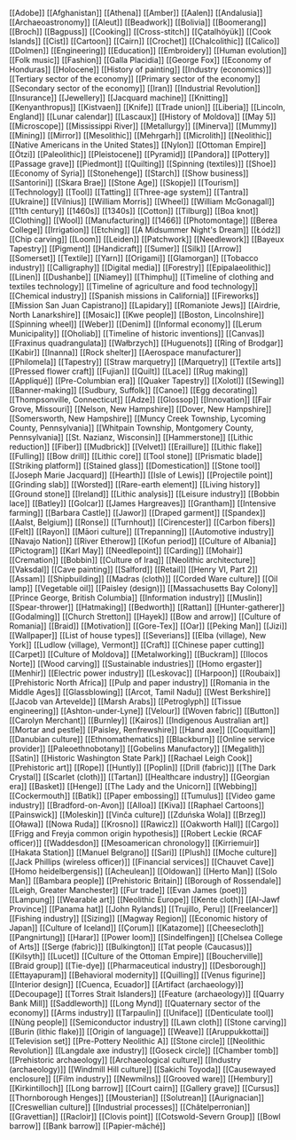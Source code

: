 [[Adobe]]
[[Afghanistan]]
[[Athena]]
[[Amber]]
[[Aalen]]
[[Andalusia]]
[[Archaeoastronomy]]
[[Aleut]]
[[Beadwork]]
[[Bolivia]]
[[Boomerang]]
[[Broch]]
[[Bagpuss]]
[[Cooking]]
[[Cross-stitch]]
[[Çatalhöyük]]
[[Cook Islands]]
[[Cist]]
[[Cartoon]]
[[Cairn]]
[[Crochet]]
[[Chalcolithic]]
[[Calico]]
[[Dolmen]]
[[Engineering]]
[[Education]]
[[Embroidery]]
[[Human evolution]]
[[Folk music]]
[[Fashion]]
[[Galla Placidia]]
[[George Fox]]
[[Economy of Honduras]]
[[Holocene]]
[[History of painting]]
[[Industry (economics)]]
[[Tertiary sector of the economy]]
[[Primary sector of the economy]]
[[Secondary sector of the economy]]
[[Iran]]
[[Industrial Revolution]]
[[Insurance]]
[[Jewellery]]
[[Jacquard machine]]
[[Knitting]]
[[Kenyanthropus]]
[[Kistvaen]]
[[Knife]]
[[Trade union]]
[[Liberia]]
[[Lincoln, England]]
[[Lunar calendar]]
[[Lascaux]]
[[History of Moldova]]
[[May 5]]
[[Microscope]]
[[Mississippi River]]
[[Metallurgy]]
[[Minerva]]
[[Mummy]]
[[Mining]]
[[Mirror]]
[[Mesolithic]]
[[Mehrgarh]]
[[Microlith]]
[[Neolithic]]
[[Native Americans in the United States]]
[[Nylon]]
[[Ottoman Empire]]
[[Ötzi]]
[[Paleolithic]]
[[Pleistocene]]
[[Pyramid]]
[[Pandora]]
[[Pottery]]
[[Passage grave]]
[[Piedmont]]
[[Quilting]]
[[Spinning (textiles)]]
[[Shoe]]
[[Economy of Syria]]
[[Stonehenge]]
[[Starch]]
[[Show business]]
[[Santorini]]
[[Skara Brae]]
[[Stone Age]]
[[Skopje]]
[[Tourism]]
[[Technology]]
[[Tool]]
[[Tatting]]
[[Three-age system]]
[[Tantra]]
[[Ukraine]]
[[Vilnius]]
[[William Morris]]
[[Wheel]]
[[William McGonagall]]
[[11th century]]
[[1460s]]
[[1340s]]
[[Cotton]]
[[Tilburg]]
[[Boa knot]]
[[Clothing]]
[[Wool]]
[[Manufacturing]]
[[1466]]
[[Photomontage]]
[[Berea College]]
[[Irrigation]]
[[Etching]]
[[A Midsummer Night's Dream]]
[[Łódź]]
[[Chip carving]]
[[Loom]]
[[Leiden]]
[[Patchwork]]
[[Needlework]]
[[Bayeux Tapestry]]
[[Pigment]]
[[Handicraft]]
[[Sumer]]
[[Silk]]
[[Arrow]]
[[Somerset]]
[[Textile]]
[[Yarn]]
[[Origami]]
[[Glamorgan]]
[[Tobacco industry]]
[[Calligraphy]]
[[Digital media]]
[[Forestry]]
[[Epipalaeolithic]]
[[Linen]]
[[Dushanbe]]
[[Niamey]]
[[Thimphu]]
[[Timeline of clothing and textiles technology]]
[[Timeline of agriculture and food technology]]
[[Chemical industry]]
[[Spanish missions in California]]
[[Fireworks]]
[[Mission San Juan Capistrano]]
[[Lapidary]]
[[Romaniote Jews]]
[[Airdrie, North Lanarkshire]]
[[Mosaic]]
[[Kwe people]]
[[Boston, Lincolnshire]]
[[Spinning wheel]]
[[Weber]]
[[Denim]]
[[Informal economy]]
[[Lerum Municipality]]
[[Oholiab]]
[[Timeline of historic inventions]]
[[Canvas]]
[[Fraxinus quadrangulata]]
[[Wałbrzych]]
[[Huguenots]]
[[Ring of Brodgar]]
[[Kabir]]
[[Inanna]]
[[Rock shelter]]
[[Aerospace manufacturer]]
[[Philomela]]
[[Tapestry]]
[[Straw marquetry]]
[[Marquetry]]
[[Textile arts]]
[[Pressed flower craft]]
[[Fujian]]
[[Quilt]]
[[Lace]]
[[Rug making]]
[[Appliqué]]
[[Pre-Columbian era]]
[[Quaker Tapestry]]
[[Xolotl]]
[[Sewing]]
[[Banner-making]]
[[Sudbury, Suffolk]]
[[Canoe]]
[[Egg decorating]]
[[Thompsonville, Connecticut]]
[[Adze]]
[[Glossop]]
[[Innovation]]
[[Fair Grove, Missouri]]
[[Nelson, New Hampshire]]
[[Dover, New Hampshire]]
[[Somersworth, New Hampshire]]
[[Muncy Creek Township, Lycoming County, Pennsylvania]]
[[Whitpain Township, Montgomery County, Pennsylvania]]
[[St. Nazianz, Wisconsin]]
[[Hammerstone]]
[[Lithic reduction]]
[[Fiber]]
[[Mudbrick]]
[[Velvet]]
[[Eraillure]]
[[Lithic flake]]
[[Fulling]]
[[Bow drill]]
[[Lithic core]]
[[Tool stone]]
[[Prismatic blade]]
[[Striking platform]]
[[Stained glass]]
[[Domestication]]
[[Stone tool]]
[[Joseph Marie Jacquard]]
[[Hearth]]
[[Isle of Lewis]]
[[Projectile point]]
[[Grinding slab]]
[[Worsted]]
[[Rare-earth element]]
[[Living history]]
[[Ground stone]]
[[Ireland]]
[[Lithic analysis]]
[[Leisure industry]]
[[Bobbin lace]]
[[Batley]]
[[Golcar]]
[[James Hargreaves]]
[[Grantham]]
[[Intensive farming]]
[[Barbara Castle]]
[[Jawor]]
[[Draped garment]]
[[Spandex]]
[[Aalst, Belgium]]
[[Ronse]]
[[Turnhout]]
[[Cirencester]]
[[Carbon fibers]]
[[Felt]]
[[Rayon]]
[[Māori culture]]
[[Trepanning]]
[[Automotive industry]]
[[Navajo Nation]]
[[River Etherow]]
[[Kofun period]]
[[Culture of Albania]]
[[Pictogram]]
[[Karl May]]
[[Needlepoint]]
[[Carding]]
[[Mohair]]
[[Cremation]]
[[Bobbin]]
[[Culture of Iraq]]
[[Neolithic architecture]]
[[Vaksdal]]
[[Cave painting]]
[[Salford]]
[[Retail]]
[[Henry VI, Part 2]]
[[Assam]]
[[Shipbuilding]]
[[Madras (cloth)]]
[[Corded Ware culture]]
[[Oil lamp]]
[[Vegetable oil]]
[[Paisley (design)]]
[[Massachusetts Bay Colony]]
[[Prince George, British Columbia]]
[[Information industry]]
[[Muslin]]
[[Spear-thrower]]
[[Hatmaking]]
[[Bedworth]]
[[Rattan]]
[[Hunter-gatherer]]
[[Godalming]]
[[Church Stretton]]
[[Hayek]]
[[Bow and arrow]]
[[Culture of Romania]]
[[Braid]]
[[Motivation]]
[[Gore-Tex]]
[[Oar]]
[[Peking Man]]
[[Jizi]]
[[Wallpaper]]
[[List of house types]]
[[Severians]]
[[Elba (village), New York]]
[[Ludlow (village), Vermont]]
[[Craft]]
[[Chinese paper cutting]]
[[Carpet]]
[[Culture of Moldova]]
[[Metalworking]]
[[Buckram]]
[[Ilocos Norte]]
[[Wood carving]]
[[Sustainable industries]]
[[Homo ergaster]]
[[Menhir]]
[[Electric power industry]]
[[Leskovac]]
[[Harpoon]]
[[Roubaix]]
[[Prehistoric North Africa]]
[[Pulp and paper industry]]
[[Romania in the Middle Ages]]
[[Glassblowing]]
[[Arcot, Tamil Nadu]]
[[West Berkshire]]
[[Jacob van Artevelde]]
[[Marsh Arabs]]
[[Petroglyph]]
[[Tissue engineering]]
[[Ashton-under-Lyne]]
[[Velour]]
[[Woven fabric]]
[[Button]]
[[Carolyn Merchant]]
[[Burnley]]
[[Kairos]]
[[Indigenous Australian art]]
[[Mortar and pestle]]
[[Paisley, Renfrewshire]]
[[Hand axe]]
[[Coquitlam]]
[[Danubian culture]]
[[Ethnomathematics]]
[[Blackburn]]
[[Online service provider]]
[[Paleoethnobotany]]
[[Gobelins Manufactory]]
[[Megalith]]
[[Satin]]
[[Historic Washington State Park]]
[[Rachael Leigh Cook]]
[[Prehistoric art]]
[[Rope]]
[[Huntly]]
[[Poplin]]
[[Drill (fabric)]]
[[The Dark Crystal]]
[[Scarlet (cloth)]]
[[Tartan]]
[[Healthcare industry]]
[[Georgian era]]
[[Basket]]
[[Henge]]
[[The Lady and the Unicorn]]
[[Webbing]]
[[Cockermouth]]
[[Batik]]
[[Paper embossing]]
[[Tumulus]]
[[Video game industry]]
[[Bradford-on-Avon]]
[[Alloa]]
[[Kiva]]
[[Raphael Cartoons]]
[[Painswick]]
[[Moleskin]]
[[Vinča culture]]
[[Zduńska Wola]]
[[Brzeg]]
[[Oława]]
[[Nowa Ruda]]
[[Krosno]]
[[Rawicz]]
[[Oakworth Hall]]
[[Cargo]]
[[Frigg and Freyja common origin hypothesis]]
[[Robert Leckie (RCAF officer)]]
[[Waddesdon]]
[[Mesoamerican chronology]]
[[Kirriemuir]]
[[Hakata Station]]
[[Manuel Belgrano]]
[[Sari]]
[[Plush]]
[[Moche culture]]
[[Jack Phillips (wireless officer)]]
[[Financial services]]
[[Chauvet Cave]]
[[Homo heidelbergensis]]
[[Acheulean]]
[[Oldowan]]
[[Herto Man]]
[[Solo Man]]
[[Bambara people]]
[[Prehistoric Britain]]
[[Borough of Rossendale]]
[[Leigh, Greater Manchester]]
[[Fur trade]]
[[Evan James (poet)]]
[[Lampung]]
[[Wearable art]]
[[Neolithic Europe]]
[[Kente cloth]]
[[Al-Jawf Province]]
[[Panama hat]]
[[John Rylands]]
[[Trujillo, Peru]]
[[Freelancer]]
[[Fishing industry]]
[[Sizing]]
[[Magway Region]]
[[Economic history of Japan]]
[[Culture of Iceland]]
[[Çorum]]
[[Katazome]]
[[Cheesecloth]]
[[Pangnirtung]]
[[Harar]]
[[Power loom]]
[[Sindelfingen]]
[[Chelsea College of Arts]]
[[Serge (fabric)]]
[[Bulkington]]
[[Tat people (Caucasus)]]
[[Kilsyth]]
[[Lucet]]
[[Culture of the Ottoman Empire]]
[[Boucherville]]
[[Braid group]]
[[Tie-dye]]
[[Pharmaceutical industry]]
[[Desborough]]
[[Ettayapuram]]
[[Behavioral modernity]]
[[Quilling]]
[[Venus figurine]]
[[Interior design]]
[[Cuenca, Ecuador]]
[[Artifact (archaeology)]]
[[Decoupage]]
[[Torres Strait Islanders]]
[[Feature (archaeology)]]
[[Quarry Bank Mill]]
[[Saddleworth]]
[[Long Mynd]]
[[Quaternary sector of the economy]]
[[Arms industry]]
[[Tarpaulin]]
[[Uniface]]
[[Denticulate tool]]
[[Nùng people]]
[[Semiconductor industry]]
[[Lawn cloth]]
[[Stone carving]]
[[Burin (lithic flake)]]
[[Origin of language]]
[[Weave]]
[[Aruppukkottai]]
[[Television set]]
[[Pre-Pottery Neolithic A]]
[[Stone circle]]
[[Neolithic Revolution]]
[[Langdale axe industry]]
[[Goseck circle]]
[[Chamber tomb]]
[[Prehistoric archaeology]]
[[Archaeological culture]]
[[Industry (archaeology)]]
[[Windmill Hill culture]]
[[Sakichi Toyoda]]
[[Causewayed enclosure]]
[[Film industry]]
[[Newmilns]]
[[Grooved ware]]
[[Hembury]]
[[Kirkintilloch]]
[[Long barrow]]
[[Court cairn]]
[[Gallery grave]]
[[Cursus]]
[[Thornborough Henges]]
[[Mousterian]]
[[Solutrean]]
[[Aurignacian]]
[[Creswellian culture]]
[[Industrial processes]]
[[Châtelperronian]]
[[Gravettian]]
[[Racloir]]
[[Clovis point]]
[[Cotswold-Severn Group]]
[[Bowl barrow]]
[[Bank barrow]]
[[Papier-mâché]]
